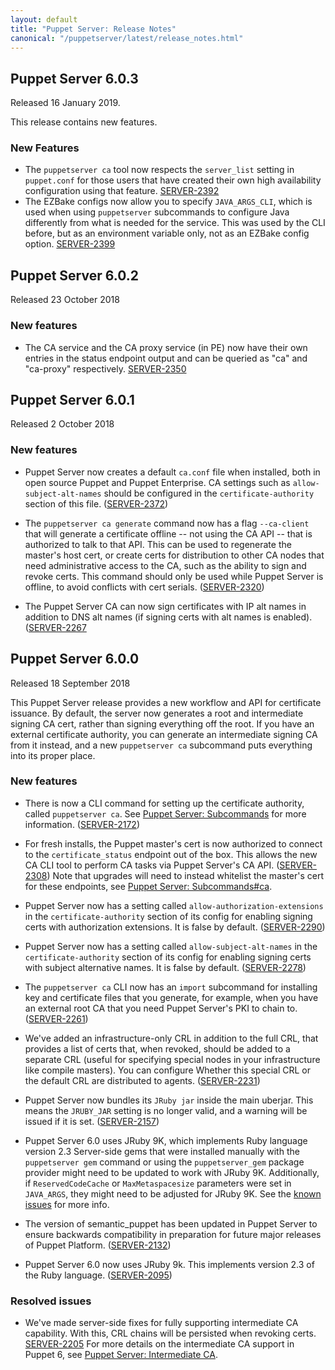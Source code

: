 ```yaml
---
layout: default
title: "Puppet Server: Release Notes"
canonical: "/puppetserver/latest/release_notes.html"
---
```


[Trapperkeeper]: https://github.com/puppetlabs/trapperkeeper
[service bootstrapping]: ./configuration.markdown#service-bootstrapping
[auth.conf]: ./config_file_auth.markdown
[puppetserver.conf]: ./config_file_puppetserver.markdown
[product.conf]: ./config_file_product.markdown

## Puppet Server 6.0.3

Released 16 January 2019.

This release contains new features.

### New Features

- The `puppetserver ca` tool now respects the `server_list` setting in `puppet.conf` for those users that have created their own high availability configuration using that feature. [SERVER-2392](https://tickets.puppetlabs.com/browse/SERVER-2392) 
- The EZBake configs now allow you to specify `JAVA_ARGS_CLI`, which is used when using `puppetserver` subcommands to configure Java differently from what is needed for the service. This was used by the CLI before, but as an environment variable only, not as an EZBake config option. [SERVER-2399](https://tickets.puppetlabs.com/browse/SERVER-2399)

## Puppet Server 6.0.2

Released 23 October 2018

### New features

- The CA service and the CA proxy service (in PE) now have their own entries in the status endpoint output and can be queried as "ca" and "ca-proxy" respectively. [SERVER-2350](https://tickets.puppetlabs.com/browse/SERVER-2350)


## Puppet Server 6.0.1

Released 2 October 2018

### New features

- Puppet Server now creates a default `ca.conf` file when installed, both in open source Puppet and Puppet Enterprise. CA settings such as `allow-subject-alt-names` should be configured in the `certificate-authority` section of this file. ([SERVER-2372](https://tickets.puppetlabs.com/browse/SERVER-2327))

- The `puppetserver ca generate` command now has a flag `--ca-client` that will generate a certificate offline -- not using the CA API -- that is authorized to talk to that API.  This can be used to regenerate the master's host cert, or create certs for distribution to other CA nodes that need administrative access to the CA, such as the ability to sign and revoke certs. This command should only be used while Puppet Server is offline, to avoid conflicts with cert serials. ([SERVER-2320](https://tickets.puppetlabs.com/browse/SERVER-2320))

- The Puppet Server CA can now sign certificates with IP alt names in addition to DNS alt names (if signing certs with alt names is enabled). ([SERVER-2267](https://tickets.puppetlabs.com/browse/SERVER-2267)


## Puppet Server 6.0.0

Released 18 September 2018

This Puppet Server release provides a new workflow and API for certificate issuance. By default, the server now generates a root and intermediate signing CA cert, rather than signing everything off the root. If you have an external certificate authority, you can generate an intermediate signing CA from it instead, and a new `puppetserver ca` subcommand puts everything into its proper place.

### New features

- There is now a CLI command for setting up the certificate authority, called `puppetserver ca`. See [Puppet Server: Subcommands](/puppetserver/latest/subcommands.html) for more information. ([SERVER-2172](https://tickets.puppetlabs.com/browse/SERVER-2172))

- For fresh installs, the Puppet master's cert is now authorized to connect to the `certificate_status` endpoint out of the box. This allows the new CA CLI tool to perform CA tasks via Puppet Server's CA API. ([SERVER-2308](https://tickets.puppetlabs.com/browse/SERVER-2308)) Note that upgrades will need to instead whitelist the master's cert for these endpoints, see [Puppet Server: Subcommands#ca](/puppetserver/latest/subcommands.html#ca).

- Puppet Server now has a setting called `allow-authorization-extensions` in the `certificate-authority` section of its config for enabling signing certs with authorization extensions. It is false by default. ([SERVER-2290](https://tickets.puppetlabs.com/browse/SERVER-2290))

- Puppet Server now has a setting called `allow-subject-alt-names` in the `certificate-authority` section of its config for enabling signing certs with subject alternative names. It is false by default. ([SERVER-2278](https://tickets.puppetlabs.com/browse/SERVER-2278))

- The `puppetserver ca` CLI now has an `import` subcommand for installing key and certificate files that you generate, for example, when you have an external root CA that you need Puppet Server's PKI to chain to. ([SERVER-2261](https://tickets.puppetlabs.com/browse/SERVER-2261))

- We've added an infrastructure-only CRL in addition to the full CRL, that provides a list of certs that, when revoked, should be added to a separate CRL (useful for specifying special nodes in your infrastructure like compile masters). You can configure Whether this special CRL or the default CRL are distributed to agents. ([SERVER-2231](https://tickets.puppetlabs.com/browse/SERVER-2231))

- Puppet Server now bundles its `JRuby jar` inside the main uberjar. This means the `JRUBY_JAR` setting is no longer valid, and a warning will be issued if it is set.
([SERVER-2157](https://tickets.puppetlabs.com/browse/SERVER-2157))

- Puppet Server 6.0 uses JRuby 9K, which implements Ruby language version 2.3 Server-side gems that were installed manually with the `puppetserver gem` command or using the `puppetserver_gem` package provider might need to be updated to work with JRuby 9K. Additionally, if `ReservedCodeCache` or `MaxMetaspacesize` parameters were set in `JAVA_ARGS`, they might need to be adjusted for JRuby 9K. See the [known issues](/puppetserver/known_issues.html#server-side-ruby-gems-might-need-to-be-updated-for-upgrading-with-jruby-17) for more info. 

- The version of semantic_puppet has been updated in Puppet Server to ensure backwards compatibility in preparation for future major releases of Puppet Platform. ([SERVER-2132](https://tickets.puppetlabs.com/browse/SERVER-2132))

- Puppet Server 6.0 now uses JRuby 9k. This implements version 2.3 of the Ruby language. ([SERVER-2095](https://tickets.puppetlabs.com/browse/SERVER-2095))

### Resolved issues

- We've made server-side fixes for fully supporting intermediate CA capability. With this, CRL chains will be persisted when revoking certs. [SERVER-2205](https://tickets.puppetlabs.com/browse/SERVER-2205) For more details on the intermediate CA support in Puppet 6, see [Puppet Server: Intermediate CA](/puppetserver/latest/intermediate_ca.html).
